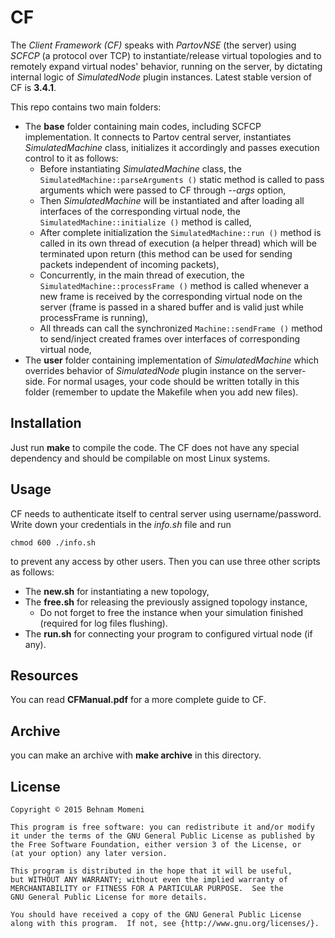 # CF

The _Client Framework (CF)_ speaks with _PartovNSE_ (the server) using _SCFCP_ (a protocol over TCP) to instantiate/release virtual topologies and to remotely expand virtual nodes' behavior, running on the server, by dictating internal logic of _SimulatedNode_ plugin instances.
Latest stable version of CF is **3.4.1**.

This repo contains two main folders:

  - The **base** folder containing main codes, including SCFCP implementation. It connects to Partov central server, instantiates _SimulatedMachine_ class, initializes it accordingly and passes execution control to it as follows:
    + Before instantiating _SimulatedMachine_ class, the `SimulatedMachine::parseArguments ()` static method is called to pass arguments which were passed to CF through _--args_ option,
    + Then _SimulatedMachine_ will be instantiated and after loading all interfaces of the corresponding virtual node, the `SimulatedMachine::initialize ()` method is called,
    + After complete initialization the `SimulatedMachine::run ()` method is called in its own thread of execution (a helper thread) which will be terminated upon return (this method can be used for sending packets independent of incoming packets),
    + Concurrently, in the main thread of execution, the `SimulatedMachine::processFrame ()` method is called whenever a new frame is received by the corresponding virtual node on the server (frame is passed in a shared buffer and is valid just while processFrame is running),
    + All threads can call the synchronized `Machine::sendFrame ()` method to send/inject created frames over interfaces of corresponding virtual node,
  - The **user** folder containing implementation of _SimulatedMachine_ which overrides behavior of _SimulatedNode_ plugin instance on the server-side. For normal usages, your code should be written totally in this folder (remember to update the Makefile when you add new files).

## Installation

Just run **make** to compile the code. The CF does not have any special dependency and should be compilable on most Linux systems.

## Usage

CF needs to authenticate itself to central server using username/password. Write down your credentials in the _info.sh_ file and run

    chmod 600 ./info.sh

to prevent any access by other users. Then you can use three other scripts as follows:

  - The **new.sh** for instantiating a new topology,
  - The **free.sh** for releasing the previously assigned topology instance,
    * Do not forget to free the instance when your simulation finished (required for log files flushing).
  - The **run.sh** for connecting your program to configured virtual node (if any).

## Resources

You can read **CFManual.pdf** for a more complete guide to CF.

## Archive
you can make an archive with **make archive** in this directory.

## License
    Copyright © 2015 Behnam Momeni

    This program is free software: you can redistribute it and/or modify
    it under the terms of the GNU General Public License as published by
    the Free Software Foundation, either version 3 of the License, or
    (at your option) any later version.

    This program is distributed in the hope that it will be useful,
    but WITHOUT ANY WARRANTY; without even the implied warranty of
    MERCHANTABILITY or FITNESS FOR A PARTICULAR PURPOSE.  See the
    GNU General Public License for more details.

    You should have received a copy of the GNU General Public License
    along with this program.  If not, see {http://www.gnu.org/licenses/}.
